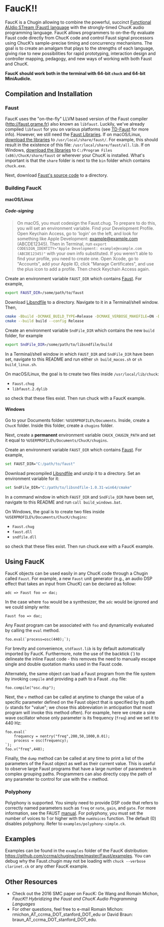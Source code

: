 # FaucK!!

FaucK is a Chugin allowing to combine the powerful, succinct [Functional AUdio STream (Faust) language](http://faust.grame.fr) with the strongly-timed ChucK audio programming language.
FaucK allows programmers to on-the-fly evaluate Faust code directly from ChucK code and control Faust signal processors using ChucK’s sample-precise timing and
concurrency mechanisms. The goal is to create an amalgam that plays to the strengths of each language, giving rise to new possibilities for rapid prototyping, interaction design and controller mapping, pedagogy, and new ways of working with both Faust and ChucK. 

**FaucK should work both in the terminal with 64-bit `chuck` and 64-bit MiniAudicle.**

## Compilation and Installation

### Faust

FaucK uses the "on-the-fly" LLVM based version of the Faust compiler (<http://faust.grame.fr>) also known as `libfaust`. Luckily, we've already compiled `libfaust` for you on various platforms (see [TD-Faust](https://github.com/DBraun/TD-Faust/) for more info). However, we still need the [Faust Libraries](https://faustlibraries.grame.fr/). If on macOS/Linux, [download the libraries](https://github.com/grame-cncm/faustlibraries/archive/refs/heads/master.zip) to `/usr/local/share/faust/`. For example, this should result in the existence of this file: `/usr/local/share/faust/all.lib`. If on Windows, [download the libraries](https://github.com/grame-cncm/faustlibraries/archive/refs/heads/master.zip) to `C:/Program Files (x86)/ChucK/share/faust` or wherever your ChucK is installed. What's important is that the `share` folder is next to the `bin` folder which contains `chuck.exe`.

Next, download [Faust's source code](https://github.com/grame-cncm/faust) to a directory.

### Building FaucK

#### macOS/Linux

##### Code-signing

> On macOS, you must codesign the Faust.chug. To prepare to do this, you will set an environment variable. Find your Development Profile. Open Keychain Access, go to 'login' on the left, and look for something like Apple Development: example@example.com (ABCDE12345). Then in Terminal, run `export CODESIGN_IDENTITY="Apple Development: example@example.com (ABCDE12345)"` with your own info substituted. If you weren't able to find your profile, you need to create one. Open Xcode, go to "Accounts", add your Apple ID, click "Manage Certificates", and use the plus icon to add a profile. Then check Keychain Access again.

Create an environment variable `FAUST_DIR` which contains [Faust](https://github.com/grame-cncm/faust). For example, 

```bash
export FAUST_DIR=/some/path/to/faust
```

Download [Libsndfile](https://github.com/libsndfile/libsndfile) to a directory. Navigate to it in a Terminal/shell window. Then,
```bash
cmake -Bbuild -DCMAKE_BUILD_TYPE=Release -DCMAKE_VERBOSE_MAKEFILE=ON -DENABLE_EXTERNAL_LIBS=off -DCMAKE_OSX_DEPLOYMENT_TARGET=10.15 -DCMAKE_OSX_ARCHITECTURES="arm64;x86_64"
cmake --build build --config Release
```

Create an environment variable `SndFile_DIR` which contains the new `build` folder, for example

```bash
export SndFile_DIR=/some/path/to/libsndfile/build
```

In a Terminal/shell window in which `FAUST_DIR` and `SndFile_DIR` have been set, navigate to this README and run either `sh build_macos.sh` or `sh build_linux.sh`.

On macOS/Linux, the goal is to create two files inside `/usr/local/lib/chuck`:

* `Faust.chug`
* `libfaust.2.dylib`

so check that these files exist. Then run chuck with a FaucK example.

#### Windows

Go to your Documents folder: `%USERPROFILE%/Documents`. Inside, create a `ChucK` folder. Inside this folder, create a `chugins` folder.

Next, create a **permanent** environment variable `CHUCK_CHUGIN_PATH` and set it equal to `%USERPROFILE%/Documents/ChucK/chugins`.

Create an environment variable `FAUST_DIR` which contains [Faust](https://github.com/grame-cncm/faust). For example, 

```bash
set FAUST_DIR="C:/path/to/faust"
```

Download precompiled [Libsndfile](https://github.com/libsndfile/libsndfile/releases/download/1.0.31/libsndfile-1.0.31-win64.zip) and unzip it to a directory. Set an environment variable for it:
```bash
set SndFile_DIR="C:/path/to/libsndfile-1.0.31-win64/cmake"
```

In a command window in which `FAUST_DIR` and `SndFile_DIR` have been set, navigate to this README and run `call build_windows.bat`.

On Windows, the goal is to create two files inside `%USERPROFILE%/Documents/ChucK/chugins`:

* `Faust.chug`
* `faust.dll`
* `sndfile.dll`

so check that these files exist. Then run chuck.exe with a FaucK example.

## Using FaucK

FaucK objects can be used easily in any ChucK code through a Chugin called `Faust`. For example, a new `Faust` unit generator (e.g., an audio DSP effect that takes an input from ChucK) can be declared as follow:  

```
adc => Faust foo => dac;
```

In the case where `foo` would be a synthesizer, the `adc` would be ignored and we could simply write:

```
Faust foo => dac;
```

Any Faust program can be associated with `foo` and dynamically evaluated by calling the `eval` method.  

```
foo.eval(`process=osc(440);`);
```

For brevity and convenience, `stdfaust.lib` is by default automatically imported by FaucK.  Furthermore, note the use of the backtick (\`) to delineate the inline Faust code - this removes the need to manually escape single and double quotation marks used in the Faust code.

Alternately, the same object can load a Faust program from the file system by invoking `compile` and providing a path to a Faust `.dsp` file:

```
foo.compile("osc.dsp");
```

Next, the `v` method can be called at anytime to change the value of a specific parameter defined on the Faust object that is specified by its path (`v` stands for "value"; we chose this abbreviation in anticipation that most program will invoke this method often). For example, here we create a sine wave oscillator whose only parameter is its frequency (`freq`) and we set it to 440 Hz: 

```
foo.eval(`
    frequency = nentry("freq",200,50,1000,0.01);
    process = osc(frequency);
`);
foo.v("freq",440);
```

Finally, the `dump` method can be called at any time to print a list of the parameters of the Faust object as well as their current value.  This is useful to observe large Faust programs that have a large number of parameters in complex grouping paths. Programmers can also directly copy the path of any parameter to control for use with the `v` method.

### Polyphony

Polyphony is supported. You simply need to provide DSP code that refers to correctly named parameters such as `freq` or `note`, `gain`, and `gate`. For more information, see the FAUST [manual](https://faustdoc.grame.fr/manual/midi/#standard-polyphony-parameters). For polyphony, you must set the number of voices to 1 or higher with the `numVoices` function. The default (0) disables polyphony. Refer to `examples/polyphony-simple.ck`.

## Examples

Examples can be found in the `examples` folder of the FaucK distribution: <https://github.com/ccrma/chugins/tree/master/Faust/examples>. You can debug why the Faust.chugin may not be loading with `chuck --verbose clarinet.ck` or any other FaucK example.

## Other Resources

* Check out the 2016 SMC paper on FaucK: Ge Wang and Romain Michon, *FaucK!! Hybridizing the Faust and ChucK Audio Programming Languages*
* For other questions, feel free to e-mail Romain Michon: rmichon_AT_ccrma_DOT_stanford_DOT_edu or David Braun: braun_AT_ccrma_DOT_stanford_DOT_edu.
